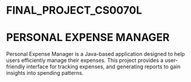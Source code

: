 # FINAL_PROJECT_CS0070L
# PERSONAL EXPENSE MANAGER
Personal Expense Manager is a Java-based application designed to help users efficiently manage their expenses. This project provides a user-friendly interface for tracking expenses, and generating reports to gain insights into spending patterns.

